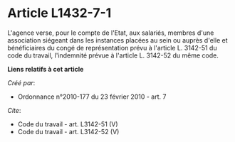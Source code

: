# Article L1432-7-1

L'agence verse, pour le compte de l'Etat, aux salariés, membres d'une association siégeant dans les instances placées au sein
ou auprès d'elle et bénéficiaires du congé de représentation prévu à l'article L. 3142-51 du code du travail, l'indemnité
prévue à l'article L. 3142-52 du même code.

**Liens relatifs à cet article**

_Créé par_:

  - Ordonnance n°2010-177 du 23 février 2010 - art. 7

_Cite_:

  - Code du travail - art. L3142-51 (V)
  - Code du travail - art. L3142-52 (V)
